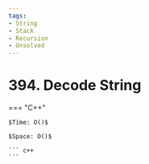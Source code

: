```yaml
---
tags:
- String
- Stack
- Recursion
- Unsolved
---
```



# 394. Decode String

=== "C++"

    $Time: O()$

    $Space: O()$

    ``` c++
    ```